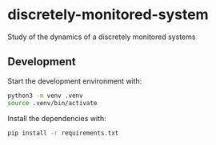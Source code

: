 # discretely-monitored-system

Study of the dynamics of a discretely monitored systems

## Development

Start the development environment with:

```bash
python3 -m venv .venv
source .venv/bin/activate
```

Install the dependencies with:

```bash
pip install -r requirements.txt
```
